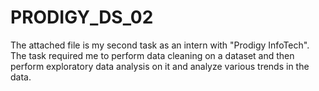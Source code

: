 # PRODIGY_DS_02
The attached file is my second task as an intern with "Prodigy InfoTech". The task required me to perform data cleaning on a dataset and then perform exploratory data analysis on it and analyze various trends in the data.
